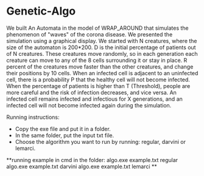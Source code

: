 # Genetic-Algo

We built An Automata in the model of WRAP_AROUND that simulates the phenomenon of "waves" of the corona disease.
We presented the simulation using a graphical display. We started with N creatures, where the size of the automaton is 200*200. D is the initial percentage of patients out of N creatures.
These creatures move randomly, so in each generation each creature can move to any of the 8 cells surrounding it or stay in place.
R percent of the creatures move faster than the other creatures, and change their positions by 10 cells.
When an infected cell is adjacent to an uninfected cell, there is a probability P that the healthy cell will not become infected.
When the percentage of patients is higher than T (Threshold), people are more careful and the risk of infection decreases, and vice versa.
An infected cell remains infected and infectious for X generations, and an infected cell will not become infected again during the simulation.

Running instructions:
- Copy the exe file and put it in a folder.
- In the same folder, put the input txt file.
- Choose the algorithm you want to run by running: regular, darvini or lemarci.

**running example in cmd in the folder:
algo.exe example.txt regular
algo.exe example.txt darvini
algo.exe example.txt lemarci
**
